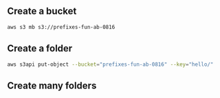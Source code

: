 ## Create a bucket
```sh
aws s3 mb s3://prefixes-fun-ab-0816
```

## Create a folder
```sh
aws s3api put-object --bucket="prefixes-fun-ab-0816" --key="hello/"
```

## Create many folders
```sh
```
